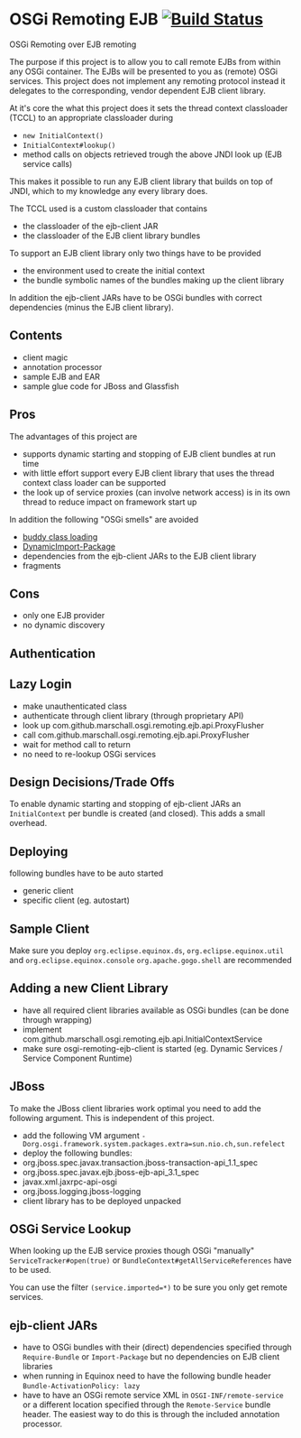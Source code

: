 OSGi Remoting EJB [![Build Status](https://travis-ci.org/marschall/osgi-remoting-ejb.png?branch=master)](https://travis-ci.org/marschall/osgi-remoting-ejb)
=================
OSGi Remoting over EJB remoting

The purpose if this project is to allow you to call remote EJBs from within any OSGi container. The EJBs will be presented to you as (remote) OSGi services. This project does not implement any remoting protocol instead it delegates to the corresponding, vendor dependent EJB client library.

At it's core the what this project does it sets the thread context classloader (TCCL) to an appropriate classloader during
* `new InitialContext()`
* `InitialContext#lookup()`
* method calls on objects retrieved trough the above JNDI look up (EJB service calls)

This makes it possible to run any EJB client library that builds on top of JNDI, which to my knowledge any every library does.

The TCCL used is a custom classloader that contains
* the classloader of the ejb-client JAR
* the classloader of the EJB client library bundles

To support an EJB client library only two things have to be provided
* the environment used to create the initial context
* the bundle symbolic names of the bundles making up the client library

In addition the ejb-client JARs have to be OSGi bundles with correct dependencies (minus the EJB client library).

Contents
--------
* client magic
* annotation processor
* sample EJB and EAR
* sample glue code for JBoss and Glassfish


Pros
----
The advantages of this project are
* supports dynamic starting and stopping of EJB client bundles at run time
* with little effort support every EJB client library that uses the thread context class loader can be supported
* the look up of service proxies (can involve network access) is in its own thread to reduce impact on framework start up

In addition the following "OSGi smells" are avoided
* [buddy class loading](http://wiki.eclipse.org/Context_Class_Loader_Enhancements#Buddy_Class_Loading)
* [DynamicImport-Package](http://wiki.osgi.org/wiki/DynamicImport-Package)
* dependencies from the ejb-client JARs to the EJB client library
* fragments

Cons
----
* only one EJB provider
* no dynamic discovery

Authentication
--------------

Lazy Login
----------
* make unauthenticated class
* authenticate through client library (through proprietary API)
* look up com.github.marschall.osgi.remoting.ejb.api.ProxyFlusher
* call com.github.marschall.osgi.remoting.ejb.api.ProxyFlusher
* wait for method call to return
* no need to re-lookup OSGi services

Design Decisions/Trade Offs
---------------------------
To enable dynamic starting and stopping of ejb-client JARs an `InitialContext` per bundle is created (and closed). This adds a small overhead.

Deploying
---------
following bundles have to be auto started
* generic client
* specific client (eg. autostart)

Sample Client
-------------
Make sure you deploy `org.eclipse.equinox.ds`, `org.eclipse.equinox.util`
and `org.eclipse.equinox.console` `org.apache.gogo.shell` are recommended

Adding a new Client Library
---------------------------
* have all required client libraries available as OSGi bundles (can be done through wrapping)
* implement com.github.marschall.osgi.remoting.ejb.api.InitialContextService
* make sure osgi-remoting-ejb-client is started (eg. Dynamic Services / Service Component Runtime)

JBoss
-----
To make the JBoss client libraries work optimal you need to add the following argument. This is independent of this project.

* add the following VM argument `-Dorg.osgi.framework.system.packages.extra=sun.nio.ch,sun.refelect`
* deploy the following bundles:
 * org.jboss.spec.javax.transaction.jboss-transaction-api_1.1_spec
 * org.jboss.spec.javax.ejb.jboss-ejb-api_3.1_spec
 * javax.xml.jaxrpc-api-osgi
 * org.jboss.logging.jboss-logging
* client library has to be deployed unpacked

OSGi Service Lookup
-------------------
When looking up the EJB service proxies though OSGi "manually" `ServiceTracker#open(true)` or `BundleContext#getAllServiceReferences` have to be used.

You can use the filter `(service.imported=*)` to be sure you only get remote services.

ejb-client JARs
---------------
* have to OSGi bundles with their (direct) dependencies specified through `Require-Bundle` or `Import-Package` but no dependencies on EJB client libraries
* when running in Equinox need to have the following bundle header `Bundle-ActivationPolicy: lazy`
* have to have an OSGi remote service XML in `OSGI-INF/remote-service` or a different location specified through the `Remote-Service` bundle header. The easiest way to do this is through the included annotation processor.
